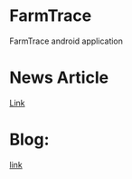 # FarmTrace
FarmTrace android application
# News Article
[Link](https://biznews.fiu.edu/2020/03/fiu-team-captures-top-national-honors-in-national-blockchain-competition/)
# Blog:
[link](https://sakshambhatt.wordpress.com/2020/04/24/food-supply-chain-tracking-using-blockchain-and-android-app/)
